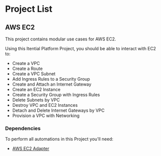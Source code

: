 # Project List

## AWS EC2

This project contains modular use cases for AWS EC2.

Using this Itential Platform Project, you should be able to interact with EC2 to:

- Create a VPC
- Create a Route
- Create a VPC Subnet
- Add Ingress Rules to a Security Group
- Create and Attach an Internet Gateway
- Create an EC2 Instance
- Create a Security Group with Ingress Rules
- Delete Subnets by VPC
- Destroy VPC and EC2 Instances
- Detach and Delete Internet Gateways by VPC
- Provision a VPC with Networking

### Dependencies
To perform all automations in this Project you'll need:
- [AWS EC2 Adapter](https://gitlab.com/itentialopensource/adapters/adapter-aws_ec2)
